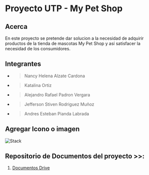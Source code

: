 ﻿# Proyecto UTP - My Pet Shop



## Acerca
En este proyecto se pretende dar solucion a la necesidad de adquirir productos de la tienda de mascotas My Pet Shop y así satisfacer la necesidad de los consumidores.

## Integrantes
- > Nancy Helena Alzate Cardona
- > Katalina Ortiz
- > Alejandro Rafael Padron Vergara
- > Jefferson Stiven Rodriguez Muñoz
- > Andres Esteban Pianda Labrada



## Agregar Icono o imagen

![Stack](https://github.com/andrespianda/proyectoUTP/blob/master/Front.jpg)




## Repositorio de Documentos del proyecto >>:
1. [Documentos Drive](https://drive.google.com/drive/folders/1BMU5vQztjKwfnCJtEpSmwtXsHCvWuEqv?usp=sharing) 


